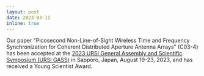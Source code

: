 ```yaml
---
layout: post
date: 2023-03-11
inline: true
---
```


Our paper "Picosecond Non-Line-of-Sight Wireless Time and Frequency Synchronization for Coherent Distributed Aperture Antenna Arrays" (C03-4) has been accepted at the [2023 URSI General Assembly and Scientific Symposium (URSI GASS)](https://www.ursi-gass2023.jp) in Sapporo, Japan, August 19-23, 2023, and has received a Young Scientist Award.

